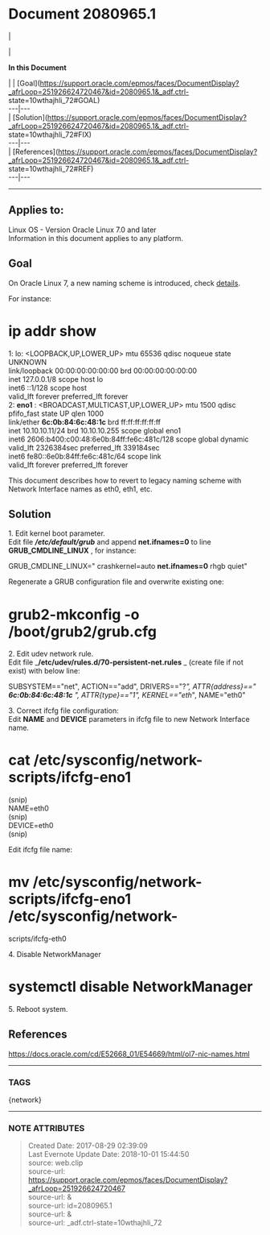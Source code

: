 # Document 2080965.1

  

|

|

 **In this Document**  

| |
[Goal](https://support.oracle.com/epmos/faces/DocumentDisplay?_afrLoop=251926624720467&id=2080965.1&_adf.ctrl-
state=10wthajhli_72#GOAL)  
---|---  
|
[Solution](https://support.oracle.com/epmos/faces/DocumentDisplay?_afrLoop=251926624720467&id=2080965.1&_adf.ctrl-
state=10wthajhli_72#FIX)  
---|---  
|
[References](https://support.oracle.com/epmos/faces/DocumentDisplay?_afrLoop=251926624720467&id=2080965.1&_adf.ctrl-
state=10wthajhli_72#REF)  
---|---  
  
* * *

## Applies to:

Linux OS - Version Oracle Linux 7.0 and later  
Information in this document applies to any platform.  

## Goal

On Oracle Linux 7, a new naming scheme is introduced, check
[details](https://docs.oracle.com/cd/E52668_01/E54669/html/ol7-nic-names.html
"ol7-nic-names").

For instance:

# ip addr show  
1: lo: <LOOPBACK,UP,LOWER_UP> mtu 65536 qdisc noqueue state UNKNOWN  
link/loopback 00:00:00:00:00:00 brd 00:00:00:00:00:00  
inet 127.0.0.1/8 scope host lo  
inet6 ::1/128 scope host  
valid_lft forever preferred_lft forever  
2: **eno1** : <BROADCAST,MULTICAST,UP,LOWER_UP> mtu 1500 qdisc pfifo_fast
state UP qlen 1000  
link/ether **6c:0b:84:6c:48:1c** brd ff:ff:ff:ff:ff:ff  
inet 10.10.10.11/24 brd 10.10.10.255 scope global eno1  
inet6 2606:b400:c00:48:6e0b:84ff:fe6c:481c/128 scope global dynamic  
valid_lft 2326384sec preferred_lft 339184sec  
inet6 fe80::6e0b:84ff:fe6c:481c/64 scope link  
valid_lft forever preferred_lft forever

This document describes how to revert to legacy naming scheme with Network
Interface names as eth0, eth1, etc.

## Solution

1\. Edit kernel boot parameter.  
Edit file _**/etc/default/grub**_ and append **net.ifnames=0** to line
**GRUB_CMDLINE_LINUX** , for instance:

GRUB_CMDLINE_LINUX=" crashkernel=auto **net.ifnames=0** rhgb quiet"

Regenerate a GRUB configuration file and overwrite existing one:

# grub2-mkconfig -o /boot/grub2/grub.cfg

2\. Edit udev network rule.  
Edit file _**/etc/udev/rules.d/70-persistent-net.rules** _ (create file if not
exist) with below line:

SUBSYSTEM=="net", ACTION=="add", DRIVERS=="?*", ATTR{address}=="
**6c:0b:84:6c:48:1c** ", ATTR{type}=="1", KERNEL=="eth*", NAME="eth0"

3\. Correct ifcfg file configuration:  
Edit **NAME** and **DEVICE** parameters in ifcfg file to new Network Interface
name.

# cat /etc/sysconfig/network-scripts/ifcfg-eno1  
(snip)  
NAME=eth0  
(snip)  
DEVICE=eth0  
(snip)

Edit ifcfg file name:

# mv /etc/sysconfig/network-scripts/ifcfg-eno1 /etc/sysconfig/network-
scripts/ifcfg-eth0

4\. Disable NetworkManager

# systemctl disable NetworkManager

5\. Reboot system.

## References

<https://docs.oracle.com/cd/E52668_01/E54669/html/ol7-nic-names.html>  
  
  
  



---
### TAGS
{network}

---
### NOTE ATTRIBUTES
>Created Date: 2017-08-29 02:39:09  
>Last Evernote Update Date: 2018-10-01 15:44:50  
>source: web.clip  
>source-url: https://support.oracle.com/epmos/faces/DocumentDisplay?_afrLoop=251926624720467  
>source-url: &  
>source-url: id=2080965.1  
>source-url: &  
>source-url: _adf.ctrl-state=10wthajhli_72  
